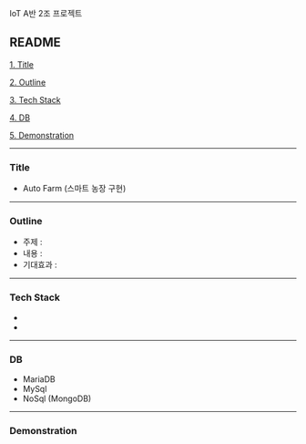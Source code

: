 IoT A반 2조 프로젝트

## README

[1. Title](#title)

[2. Outline](#outline)

[3. Tech Stack](#tech-stack)

[4. DB](#DB)

[5. Demonstration](#demonstration)



---



### Title

- Auto Farm (스마트 농장 구현)



---



### Outline

- 주제 : 
- 내용 : 
- 기대효과 : 



---



### Tech Stack

- 

- 



---



### DB

- MariaDB
- MySql
- NoSql (MongoDB)



---



### Demonstration

